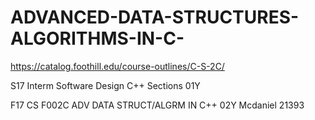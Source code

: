 # ADVANCED-DATA-STRUCTURES-ALGORITHMS-IN-C-
https://catalog.foothill.edu/course-outlines/C-S-2C/

S17 Interm Software Design C++ Sections 01Y

F17 CS F002C ADV DATA STRUCT/ALGRM IN C++ 02Y Mcdaniel 21393
